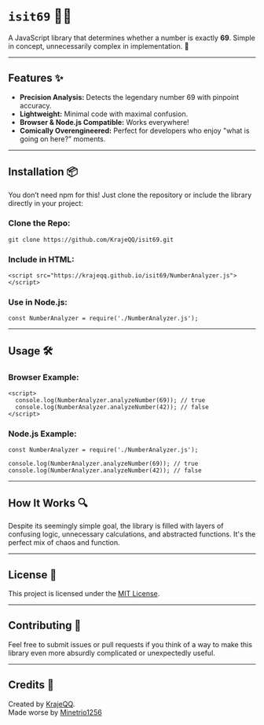 # `isit69` 📏🤔

A JavaScript library that determines whether a number is exactly **69**. Simple in concept, unnecessarily complex in implementation. 🚀

---

## Features ✨

- **Precision Analysis:** Detects the legendary number 69 with pinpoint accuracy.
- **Lightweight:** Minimal code with maximal confusion.
- **Browser & Node.js Compatible:** Works everywhere!
- **Comically Overengineered:** Perfect for developers who enjoy "what is going on here?" moments.

---

## Installation 📦

You don’t need npm for this! Just clone the repository or include the library directly in your project:

### Clone the Repo:
```git clone https://github.com/KrajeQQ/isit69.git```

### Include in HTML:
```<script src="https://krajeqq.github.io/isit69/NumberAnalyzer.js"></script>```

### Use in Node.js:
```const NumberAnalyzer = require('./NumberAnalyzer.js');```

---

## Usage 🛠️

### Browser Example:
```
<script>
  console.log(NumberAnalyzer.analyzeNumber(69)); // true
  console.log(NumberAnalyzer.analyzeNumber(42)); // false
</script>
```

### Node.js Example:
```
const NumberAnalyzer = require('./NumberAnalyzer.js');

console.log(NumberAnalyzer.analyzeNumber(69)); // true
console.log(NumberAnalyzer.analyzeNumber(42)); // false
```

---

## How It Works 🔍

Despite its seemingly simple goal, the library is filled with layers of confusing logic, unnecessary calculations, and abstracted functions. It's the perfect mix of chaos and function. 

---

## License 📝

This project is licensed under the [MIT License](LICENSE).

---

## Contributing 🤝

Feel free to submit issues or pull requests if you think of a way to make this library even more absurdly complicated or unexpectedly useful.

---

## Credits 👏

Created by [KrajeQQ](https://github.com/KrajeQQ).  
Made worse by [Minetrio1256](https://github.com/Minetrio1256)
